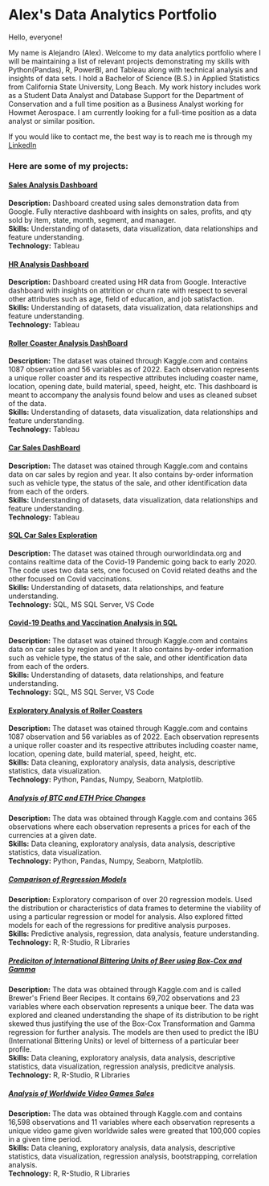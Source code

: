 # Alex's Data Analytics Portfolio 

Hello, everyone! 

My name is Alejandro (Alex). Welcome to my data analytics portfolio where I will be maintaining a list of relevant projects demonstrating my skills with Python(Pandas), R, PowerBI, and Tableau along with technical analysis and insights of data sets. I hold a Bachelor of Science (B.S.) in Applied Statistics from California State University, Long Beach. My work history includes work as a Student Data Analyst and Database Support for the Department of Conservation and a full time position as a Business Analyst working for Howmet Aerospace. I am currently looking for a full-time position as a data analyst or similar position.

If you would like to contact me, the best way is to reach me is through my [LinkedIn](https://www.linkedin.com/in/alejandro-arellano-500a07119/)

### Here are some of my projects: 

#### [Sales Analysis Dashboard](https://public.tableau.com/app/profile/alejandro.arellano4548/viz/SalesDashboard_16795387737990/SalesDash)
**Description:** Dashboard created using sales demonstration data from Google. Fully nteractive dashboard with insights on sales, profits, and qty sold by item, state, month, segment, and manager.   
**Skills:** Understanding of datasets, data visualization, data relationships and feature understanding.   
**Technology:** Tableau

#### [HR Analysis Dashboard](https://public.tableau.com/app/profile/alejandro.arellano4548/viz/HRDashboard_16794606703740/HRAnalyticsDash)
**Description:** Dashboard created using HR data from Google. Interactive dashboard with insights on attrition or churn rate with respect to several other attributes such as age, field of education, and job satisfaction.   
**Skills:** Understanding of datasets, data visualization, data relationships and feature understanding.   
**Technology:** Tableau

#### [Roller Coaster Analysis DashBoard](https://public.tableau.com/app/profile/alejandro.arellano4548/viz/RollerCoasterDash/RollerCoasterDash?publish=yes)
**Description:** The dataset was otained through Kaggle.com and contains 1087 observation and 56 variables as of 2022. Each observation represents a unique roller coaster and its respective attributes including coaster name, location, opening date, build material, speed, height, etc. This dashboard is meant to accompany the analysis found below and uses as cleaned subset of the data.     
**Skills:** Understanding of datasets, data visualization, data relationships and feature understanding.     
**Technology:** Tableau

#### [Car Sales DashBoard](https://public.tableau.com/app/profile/alejandro.arellano4548/viz/CarSalesDash/Dashboard1?publish=yes)
**Description:** The dataset was otained through Kaggle.com and contains data on car sales by region and year. It also contains by-order information such as vehicle type, the status of the sale, and other identification data from each of the orders.        
**Skills:** Understanding of datasets, data visualization, data relationships and feature understanding.       
**Technology:** Tableau

#### [SQL Car Sales Exploration](https://github.com/a2ooh/Alexs-Portfolio/blob/main/Kaggle%20Car%20Sales%20Analysis.sql)
**Description:** The dataset was otained through ourworldindata.org and contains realtime data of the Covid-19 Pandemic going back to early 2020. The code uses two data sets, one focused on Covid related deaths and the other focused on Covid vaccinations.           
**Skills:** Understanding of datasets, data relationships, and feature understanding.         
**Technology:** SQL, MS SQL Server, VS Code  

#### [Covid-19 Deaths and Vaccination Analysis in SQL](https://github.com/a2ooh/Alexs-Portfolio/blob/main/Covid%20Deaths%20and%20Vaccinations%20Analysis.sql)  
**Description:** The dataset was otained through Kaggle.com and contains data on car sales by region and year. It also contains by-order information such as vehicle type, the status of the sale, and other identification data from each of the orders.        
**Skills:** Understanding of datasets, data relationships, and feature understanding.       
**Technology:** SQL, MS SQL Server, VS Code  

#### [Exploratory Analysis of Roller Coasters](https://github.com/a2ooh/Alexs-Portfolio/blob/main/Exploratory%20Analysis%20of%20Roller%20Coasters.ipynb)
**Description:** The dataset was otained through Kaggle.com and contains 1087 observation and 56 variables as of 2022. Each observation represents a unique roller coaster and its respective attributes including coaster name, location, opening date, build material, speed, height, etc.   
**Skills:** Data cleaning, exploratory analysis, data analysis, descriptive statistics, data visualization.  
**Technology:** Python, Pandas, Numpy, Seaborn, Matplotlib.

##### [Analysis of BTC and ETH Price Changes](https://github.com/alejandroarellano1/Alexs-Portfolio/blob/main/BTC_ETH_Prices_Analysis.ipynb)
**Description:** The data was obtained through Kaggle.com and contains 365 observations where each observation represents a prices for each of the currencies at a given date.   
**Skills:** Data cleaning, exploratory analysis, data analysis, descriptive statistics, data visualization.  
**Technology:** Python, Pandas, Numpy, Seaborn, Matplotlib.

##### [Comparison of Regression Models](https://github.com/a2ooh/Alexs-Portfolio/blob/main/Comparison%20of%20Regression%20Models.pdf)
**Description:** Exploratory comparison of over 20 regression models. Used the distribution or characteristics of data frames to determine the viability of using a particular regression or model for analysis. Also explored fitted models for each of the regressions for preditive analysis purposes.     
**Skills:** Predictive analysis, regression, data analysis, feature understanding.   
**Technology:** R, R-Studio, R Libraries

##### [Prediciton of International Bittering Units of Beer using Box-Cox and Gamma](https://github.com/alejandroarellano1/Alexs-Portfolio/blob/main/Analysis%20of%20Beer%20IBU%20with%20Gamma%20and%20Box-Cox.pdf)
**Description:** The data was obtained through Kaggle.com and is called Brewer's Friend Beer Recipes. It contains 69,702 observations and 23 variables where each observation represents a unique beer. The data was explored and cleaned understanding the shape of its distribution to be right skewed thus justifying the use of the Box-Cox Transformation and Gamma regression for further analysis. The models are then used to predict the IBU (International Bittering Units) or level of bitterness of a particular beer profile.   
**Skills:** Data cleaning, exploratory analysis, data analysis, descriptive statistics, data visualization, regression analysis, predicitve analysis.    
**Technology:** R, R-Studio, R Libraries

##### [Analysis of Worldwide Video Games Sales](https://github.com/alejandroarellano1/Alexs-Portfolio/blob/main/Analysis-of-Worldwide-Video-Game-Sales.pdf)
**Description:** The data was obtained through Kaggle.com and contains 16,598 observations and 11 variables where each observation represents a unique video game given worldwide sales were greated that 100,000 copies in a given time period.     
**Skills:** Data cleaning, exploratory analysis, data analysis, descriptive statistics, data visualization, regression analysis, bootstrapping, correlation analysis.   
**Technology:** R, R-Studio, R Libraries   






